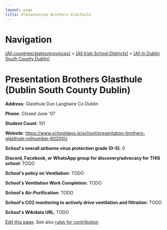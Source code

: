 ```yaml
---
layout: page
title: Presentation Brothers Glasthule
---
```

# Navigation

[[All countries/states/provinces]](../../..) > [[All Irish School Districts]](../..) > [[All In Dublin South County Dublin]](..)

# Presentation Brothers Glasthule (Dublin South County Dublin)

**Address**: Glasthule Dun Laoghaire Co Dublin

**Phone**: Closed June '07

**Student Count**: 101

**Website**: <https://www.schooldays.ie/school/presentation-brothers-glasthule-rollnumber-60200U>

**School's overall airborne virus protection grade (0-5)**: 0

**Discord, Facebook, or WhatsApp group for discovery/advocacy for THIS school**: TODO

**School's policy on Ventilation**: TODO

**School's Ventilation Work Completion**: TODO

**School's Air-Purification**: TODO

**School's CO2 monitoring to actively drive ventilation and filtration**: TODO

**School's Wikidata URL**: TODO


[Edit this page](https://github.com/ventilate-schools/Ireland/edit/main/./Dublin_South_County_Dublin/Presentation_Brothers_Glasthule.md). See also [rules for contribution](../../../contribution-rules/)